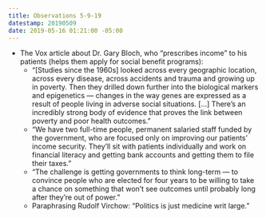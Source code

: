 ```yaml
---
title: Observations 5-9-19
datestamp: 20190509
date: 2019-05-16 01:21:00 -05:00
---
```


- The Vox article about Dr. Gary Bloch, who “prescribes income” to his patients (helps them apply for social benefit programs):
	- “[Studies since the 1960s] looked across every geographic location, across every disease, across accidents and trauma and growing up in poverty. Then they drilled down further into the biological markers and epigenetics — changes in the way genes are expressed as a result of people living in adverse social situations. […] There’s an incredibly strong body of evidence that proves the link between poverty and poor health outcomes.”
	- “We have two full-time people, permanent salaried staff funded by the government, who are focused only on improving our patients’ income security. They’ll sit with patients individually and work on financial literacy and getting bank accounts and getting them to file their taxes.”
	- “The challenge is getting governments to think long-term — to convince people who are elected for four years to be willing to take a chance on something that won’t see outcomes until probably long after they’re out of power.”
	- Paraphrasing Rudolf Virchow: “Politics is just medicine writ large.”

